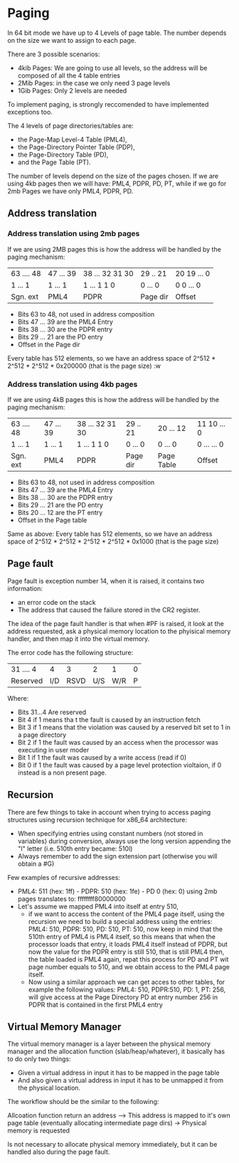 # Paging

In 64 bit mode we have up to 4 Levels of page table. The number depends on the size we want to assign to each page. 

There are 3 possible scenarios: 

* 4kib Pages: We are going to use all levels, so the address will be composed of all the 4 table entries 
* 2Mib Pages: in the case we only need 3 page levels
* 1Gib Pages: Only 2 levels are needed

To implement paging, is strongly reccomended to have implemented exceptions too. 

The 4 levels of page directories/tables are: 

* the Page-Map Level-4 Table (PML4),
* the Page-Directory Pointer Table (PDP),
* the Page-Directory Table (PD),
* and the Page Table (PT).

The number of levels depend on the size of the pages chosen. 
If we are using 4kb pages then we will have: PML4, PDPR, PD, PT, while if we go for 2mb Pages we have only PML4, PDPR, PD. 

## Address translation 

### Address translation using 2mb pages

If we are using 2MB pages this is how the address will be handled by the paging mechanism:

|            |           |                     |            |              |
|------------|-----------|---------------------|------------|--------------|
| 63 .... 48 | 47 ... 39 | 38   ... 32  31  30 | 29  ..  21 | 20 19 ...  0 |
|  1 ...  1  | 1  ...  1 | 1    ... 1   1   0  | 0   ... 0  | 0  0  ...  0 |
|  Sgn. ext  |    PML4   |      PDPR           |   Page dir |    Offset    |

* Bits 63 to 48, not used in address composition
* Bits 47 ... 39 are the PML4 Entry 
* Bits 38 ... 30 are the PDPR entry 
* Bits 29 ... 21 are the PD entry
* Offset in the Page dir 

Every table has 512 elements, so we have an address space of 2^512 * 2^512 * 2^512 * 0x200000 (that is the page size) :w

### Address translation using 4kb pages
   
If we are using 4kB pages this is how the address will be handled by the paging mechanism:

|            |           |                     |            |             |              |
|------------|-----------|---------------------|------------|-------------|--------------|
| 63 .... 48 | 47 ... 39 | 38   ... 32  31  30 | 29  ..  21 | 20  ...  12 | 11 10 ...  0 |
| 1   ...  1 | 1  ...  1 | 1    ... 1   1   0  | 0   ... 0  | 0   ...  0  | 0 ...  ... 0 |
|  Sgn. ext  |    PML4   |      PDPR           |   Page dir |  Page Table |   Offset     |

* Bits 63 to 48, not used in address composition
* Bits 47 ... 39 are the PML4 Entry 
* Bits 38 ... 30 are the PDPR entry 
* Bits 29 ... 21 are the PD entry
* Bits 20 ... 12 are the PT entry
* Offset in the Page table 

Same as above: 
Every table has 512 elements, so we have an address space of 2^512 * 2^512 * 2^512 * 2^512 * 0x1000 (that is the page size)


## Page fault 

Page fault is exception number 14, when it is raised, it contains two information: 

* an error code on the stack
* The address that caused the failure stored in the CR2 register. 

The idea of the page fault handler is that when #PF is raised, it look at the address requested, ask a physical memory location to the phyisical memory handler, and then map it into the virtual memory. 

The error code has the following structure: 

|           |       |        |      |       |     |
|-----------|-------|--------|------|-------|-----|
| 31 .... 4 |   4   |    3   |   2  |   1   |  0  |
|  Reserved |  I/D  |  RSVD  |  U/S |  W/R  |  P  |

Where: 
* Bits 31...4 Are reserved
* Bit 4 if 1 means tha t the fault is caused by an instruction fetch
* Bit 3 if 1 means that the violation was caused by a reserved bit set to 1 in a page directory
* Bit 2 if 1 the fault was caused by an access when the processor was executing in user moder
* Bit 1 if 1 the fault was caused by a write access (read if 0)
* Bit 0 if 1 the fault was caused by a page level protection violtaion, if 0 instead is a non present page. 

## Recursion

There are few things to take in account when trying to access paging structures using recursion technique for x86_64 architecture:

* When specifying entries using constant numbers (not stored in variables) during conversion, always use the long version appending the "l" letter (i.e. 510th entry became: 510l)
* Always remember to add the sign extension part (otherwise you will obtain a #G)

Few examples of recursive addresses: 

* PML4: 511 (hex: 1ff) - PDPR: 510 (hex: 1fe) - PD 0 (hex: 0) using 2mb pages translates to: ffffffff80000000
* Let's assume we mapped PML4 into itself at entry 510, 
    - if we want to access the content of the PML4 page itself, using the recursion we need to build a special address using the entries: PML4: 510, PDPR: 510, PD: 510, PT: 510, now keep in mind that the 510th entry of PML4 is PML4 itself, so this means that when the processor loads that entry, it loads PML4 itself instead of PDPR, but now the value for the PDPR entry is still 510, that is still PML4 then, the table loaded is PML4 again, repat this process for PD and PT wit page number equals to 510, and we obtain access to the PML4 page itself.
    - Now using a similar approach we can get acces to other tables, for example the following values: PML4: 510, PDPR:510, PD: 1, PT: 256, will give access at the Page Directory PD at  entry number 256 in PDPR that is  contained in the first PML4 entry 

## Virtual Memory Manager

The virtual memory manager is a layer between the physical memory manager and the allocation function (slab/heap/whatever), it basically has to do only two things: 

* Given a virtual address in input it has to be mapped in the page table
* And also given a virtual address in input it has to be unmapped it from the physical location. 

The workflow should be the similar to the following: 

Allcoation function return an address --> This address is mapped to it's own page table (eventually allocating intermediate page dirs) -> Physical memory is requested

Is not necessary to allocate physical memory immediately, but it can be handled also during the page fault. 
